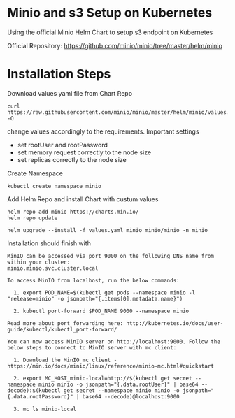 # Minio and s3 Setup on Kubernetes

Using the official Minio Helm Chart to setup s3 endpoint on Kubernetes

Official Repository: https://github.com/minio/minio/tree/master/helm/minio

# Installation Steps

Download values yaml file from Chart Repo

```
curl https://raw.githubusercontent.com/minio/minio/master/helm/minio/values.yaml -O
```

change values accordingly to the requirements. Important settings

- set rootUser and rootPassword
- set memory request correctly to the node size
- set replicas correctly to the node size

Create Namespace

```
kubectl create namespace minio
```

Add Helm Repo and install Chart with custum values

```
helm repo add minio https://charts.min.io/
helm repo update

helm upgrade --install -f values.yaml minio minio/minio -n minio
```

Installation should finish with

```
MinIO can be accessed via port 9000 on the following DNS name from within your cluster:
minio.minio.svc.cluster.local

To access MinIO from localhost, run the below commands:

  1. export POD_NAME=$(kubectl get pods --namespace minio -l "release=minio" -o jsonpath="{.items[0].metadata.name}")

  2. kubectl port-forward $POD_NAME 9000 --namespace minio

Read more about port forwarding here: http://kubernetes.io/docs/user-guide/kubectl/kubectl_port-forward/

You can now access MinIO server on http://localhost:9000. Follow the below steps to connect to MinIO server with mc client:

  1. Download the MinIO mc client - https://min.io/docs/minio/linux/reference/minio-mc.html#quickstart

  2. export MC_HOST_minio-local=http://$(kubectl get secret --namespace minio minio -o jsonpath="{.data.rootUser}" | base64 --decode):$(kubectl get secret --namespace minio minio -o jsonpath="{.data.rootPassword}" | base64 --decode)@localhost:9000

  3. mc ls minio-local

```
